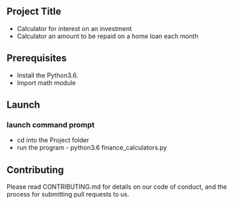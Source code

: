 ## Project Title
* Calculator for interest on an investment 
* Calculator an amount to be repaid on a home loan each month

Prerequisites
--------------
- Install the Python3.6.
- Import math module

## Launch
### launch command prompt 
 - cd into the Project folder
 - run the program - python3.6 finance_calculators.py

Contributing
-------------
Please read CONTRIBUTING.md for details on our code of conduct, and the process for submitting pull requests to us.




